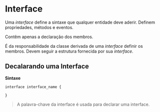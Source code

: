 # Interface

Uma *interface* define a sintaxe que qualquer entidade deve aderir. Definem propriedades, métodos e eventos. 

Contêm apenas a declaração dos membros.

 É da responsabilidade da classe derivada de uma *interface* definir os membros. Devem seguir a estrutura fornecida por sua *interface*.

 ## Decalarando uma Interface 

**Sintaxe**

```
interface interface_name { 

}
```

>A palavra-chave da interface é usada para declarar uma interface. 
